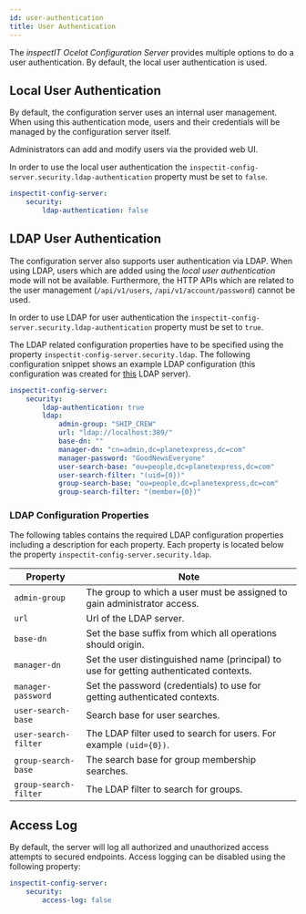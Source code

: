 ```yaml
---
id: user-authentication
title: User Authentication
---
```


The *inspectIT Ocelot Configuration Server* provides multiple options to do a user authentication.
By default, the local user authentication is used.

## Local User Authentication

By default, the configuration server uses an internal user management.
When using this authentication mode, users and their credentials will be managed by the configuration server itself.

Administrators can add and modify users via the provided web UI.

In order to use the local user authentication the `inspectit-config-server.security.ldap-authentication` property must be set to `false`.

```YAML
inspectit-config-server:
    security:
        ldap-authentication: false
```

## LDAP User Authentication

The configuration server also supports user authentication via LDAP.
When using LDAP, users which are added using the *local user authentication* mode will not be available.
Furthermore, the HTTP APIs which are related to the user management (`/api/v1/users`, `/api/v1/account/password`) cannot be used.

In order to use LDAP for user authentication the `inspectit-config-server.security.ldap-authentication` property must be set to `true`.

The LDAP related configuration properties have to be specified using the property `inspectit-config-server.security.ldap`.
The following configuration snippet shows an example LDAP configuration (this configuration was created for [this](https://github.com/rroemhild/docker-test-openldap) LDAP server).

```YAML
inspectit-config-server:
    security:
        ldap-authentication: true
        ldap:
            admin-group: "SHIP_CREW"
            url: "ldap://localhost:389/"
            base-dn: ""
            manager-dn: "cn=admin,dc=planetexpress,dc=com"
            manager-password: "GoodNewsEveryone"
            user-search-base: "ou=people,dc=planetexpress,dc=com"
            user-search-filter: "(uid={0})"
            group-search-base: "ou=people,dc=planetexpress,dc=com"
            group-search-filter: "(member={0})"
```

### LDAP Configuration Properties

The following tables contains the required LDAP configuration properties including a description for each property.
Each property is located below the property `inspectit-config-server.security.ldap`.

| Property | Note |
| --- | --- |
| `admin-group` | The group to which a user must be assigned to gain administrator access. |
| `url` | Url of the LDAP server. |
| `base-dn` | Set the base suffix from which all operations should origin. |
| `manager-dn` | Set the user distinguished name (principal) to use for getting authenticated contexts. |
| `manager-password` | Set the password (credentials) to use for getting authenticated contexts. |
| `user-search-base` | Search base for user searches. |
| `user-search-filter` | The LDAP filter used to search for users. For example `(uid={0})`. |
| `group-search-base` | The search base for group membership searches. |
| `group-search-filter` | The LDAP filter to search for groups. |

## Access Log

By default, the server will log all authorized and unauthorized access attempts to secured endpoints.
Access logging can be disabled using the following property:

```YAML
inspectit-config-server:
    security:
        access-log: false
```

